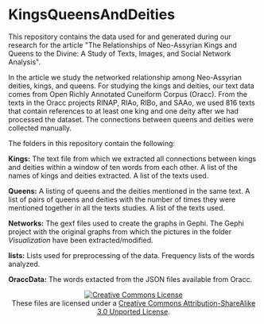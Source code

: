 # KingsQueensAndDeities

This repository contains the data used for and generated during our research for the article "The Relationships of Neo-Assyrian Kings and Queens to the Divine: A Study of Texts, Images, and Social Network Analysis".

In the article we study the networked relationship among Neo-Assyrian deities, kings, and queens. For studying the kings and deities, our text data comes from Open Richly Annotated Cuneiform Corpus (Oracc). From the texts in the Oracc projects RINAP, RIAo, RIBo, and SAAo, we used 816 texts that contain references to at least one king and one deity after we had processed the dataset. The connections between queens and deities were collected manually.

The folders in this repository contain the following:

<b>Kings:</b> The text file from which we extracted all connections between kings and deities within a window of ten words from each other. A list of the names of kings and deities extracted. A list of the texts used.

<b>Queens:</b> A listing of queens and the deities mentioned in the same text. A list of pairs of queens and deities with the number of times they were mentioned together in all the texts studies. A list of the texts used.

<b>Networks:</b> The gexf files used to create the graphs in Gephi. The Gephi project with the original graphs from which the pictures in the folder *Visualization* have been extracted/modified.

<b>lists:</b> Lists used for preprocessing of the data. Frequency lists of the words analyzed.

<b>OraccData:</b> The words extacted from the JSON files available from Oracc.



<p align="center">
<a rel="license" href="http://creativecommons.org/licenses/by-sa/3.0/"><img alt="Creative Commons License" style="border-width:0" src="https://i.creativecommons.org/l/by-sa/3.0/88x31.png" /></a><br />These files are licensed under a <a rel="license" href="http://creativecommons.org/licenses/by-sa/3.0/">Creative Commons Attribution-ShareAlike 3.0 Unported License</a>.</p>
